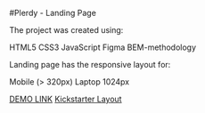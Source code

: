 #Plerdy - Landing Page

The project was created using:

HTML5
CSS3
JavaScript
Figma
BEM-methodology

Landing page has the responsive layout for:

Mobile (> 320px)
Laptop 1024px

[DEMO LINK](https://romanhrytsiuk.github.io/Plerdy/src/)
[Kickstarter Layout](https://github.com/RomanHrytsiuk/Plerdy)